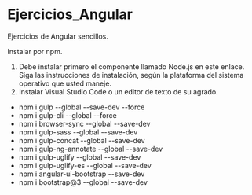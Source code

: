 # Ejercicios_Angular
Ejercicios de Angular sencillos.

Instalar por npm.
1. Debe instalar primero el componente llamado Node.js en este enlace. Siga las instrucciones de instalación, según la plataforma del sistema operativo que usted maneje.
2. Instalar Visual Studio Code o un editor de texto de su agrado.

* npm i gulp --global --save-dev --force
* npm i gulp-cli --global --force 
* npm i browser-sync --global --save-dev
* npm i gulp-sass --global --save-dev
* npm i gulp-concat --global --save-dev
* npm i gulp-ng-annotate --global --save-dev
* npm i gulp-uglify --global --save-dev
* npm i gulp-uglify-es --global --save-dev
* npm i angular-ui-bootstrap --save-dev
* npm i bootstrap@3 --global --save-dev
